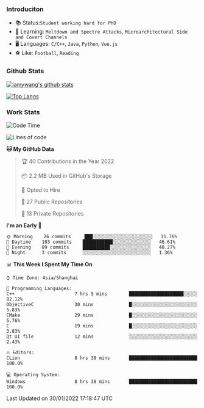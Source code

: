 ### Introduciton

- 📚 Status:`Student working hard for PhD`
- 🔎 Learning: `Meltdown and Spectre Attacks`, `Microarchitectural Side and Covert Channels`
- 🖥️ Languages: `C/C++`, `Java`, `Python`, `Vue.js`
- ⚽ Like: `Football`, `Reading`

### Github Stats

[![iamywang's github stats](https://github-readme-stats.vercel.app/api?username=iamywang&count_private=true&show_icons=true)]()

[![Top Langs](https://github-readme-stats.vercel.app/api/top-langs/?username=iamywang&layout=compact)]()

### Work Stats

<!--START_SECTION:waka-->
![Code Time](http://img.shields.io/badge/Code%20Time-88%20hrs%2024%20mins-blue)

![Lines of code](https://img.shields.io/badge/From%20Hello%20World%20I%27ve%20Written-538%20Thousand%20lines%20of%20code-blue)

**🐱 My GitHub Data** 

> 🏆 40 Contributions in the Year 2022
 > 
> 📦 2.2 MB Used in GitHub's Storage 
 > 
> 💼 Opted to Hire
 > 
> 📜 27 Public Repositories 
 > 
> 🔑 13 Private Repositories  
 > 
**I'm an Early 🐤** 

```text
🌞 Morning    26 commits     ███░░░░░░░░░░░░░░░░░░░░░░   11.76% 
🌆 Daytime    103 commits    ███████████░░░░░░░░░░░░░░   46.61% 
🌃 Evening    89 commits     ██████████░░░░░░░░░░░░░░░   40.27% 
🌙 Night      3 commits      ░░░░░░░░░░░░░░░░░░░░░░░░░   1.36%

```


📊 **This Week I Spent My Time On** 

```text
⌚︎ Time Zone: Asia/Shanghai

💬 Programming Languages: 
C++                      7 hrs 5 mins        ████████████████████░░░░░   82.12% 
ObjectiveC               30 mins             █░░░░░░░░░░░░░░░░░░░░░░░░   5.83% 
CMake                    29 mins             █░░░░░░░░░░░░░░░░░░░░░░░░   5.76% 
C                        19 mins             █░░░░░░░░░░░░░░░░░░░░░░░░   3.83% 
Qt UI file               12 mins             ░░░░░░░░░░░░░░░░░░░░░░░░░   2.43%

🔥 Editors: 
CLion                    8 hrs 38 mins       █████████████████████████   100.0%

💻 Operating System: 
Windows                  8 hrs 38 mins       █████████████████████████   100.0%

```


 Last Updated on 30/01/2022 17:18:47 UTC
<!--END_SECTION:waka-->
